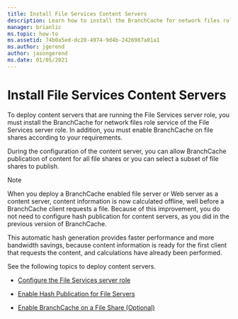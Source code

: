 ```yaml
---
title: Install File Services Content Servers
description: Learn how to install the BranchCache for network files role service of the File Services server role and enable BranchCache on file shares according to your requirements.
manager: brianlic
ms.topic: how-to
ms.assetid: 74b0a5ed-dc20-4974-9d4b-2426987a01a1
ms.author: jgerend
author: jasongerend
ms.date: 01/05/2021
---
```

# Install File Services Content Servers

To deploy content servers that are running the File Services server role, you must install the BranchCache for network files role service of the File Services server role. In addition, you must enable BranchCache on file shares according to your requirements.

During the configuration of the content server, you can allow BranchCache publication of content for all file shares or you can select a subset of file shares to publish.

> [!NOTE]
> When you deploy a BranchCache enabled file server or Web server as a content server, content information is now calculated offline, well before a BranchCache client requests a file. Because of this improvement, you do not need to configure hash publication for content servers, as you did in the previous version of BranchCache.
>
> This automatic hash generation provides faster performance and more bandwidth savings, because content information is ready for the first client that requests the content, and calculations have already been performed.

See the following topics to deploy content servers.

-   [Configure the File Services server role](../../branchcache/deploy/Configure-the-File-Services-server-role.md)

-   [Enable Hash Publication for File Servers](../../branchcache/deploy/Enable-Hash-Publication-for-File-Servers.md)

-   [Enable BranchCache on a File Share &#40;Optional&#41;](../../branchcache/deploy/enable-bc-on-file-share.md)



